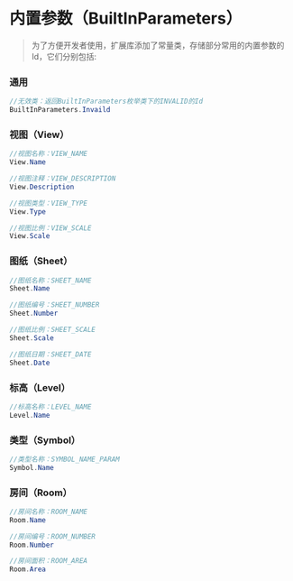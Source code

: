 # 内置参数（BuiltInParameters）

> 为了方便开发者使用，扩展库添加了常量类，存储部分常用的内置参数的 Id，它们分别包括:

### 通用

```csharp
//无效类：返回BuiltInParameters枚举类下的INVALID的Id
BuiltInParameters.Invaild

```

### 视图（View）

```csharp
//视图名称：VIEW_NAME
View.Name

//视图注释：VIEW_DESCRIPTION
View.Description

//视图类型：VIEW_TYPE
View.Type

//视图比例：VIEW_SCALE
View.Scale
```

### 图纸（Sheet）

```csharp
//图纸名称：SHEET_NAME
Sheet.Name

//图纸编号：SHEET_NUMBER
Sheet.Number

//图纸比例：SHEET_SCALE
Sheet.Scale

//图纸日期：SHEET_DATE
Sheet.Date
```

### 标高（Level）

```csharp
//标高名称：LEVEL_NAME
Level.Name

```

### 类型（Symbol）

```csharp
//类型名称：SYMBOL_NAME_PARAM
Symbol.Name

```

### 房间（Room）

```csharp
//房间名称：ROOM_NAME
Room.Name

//房间编号：ROOM_NUMBER
Room.Number

//房间面积：ROOM_AREA
Room.Area

```
